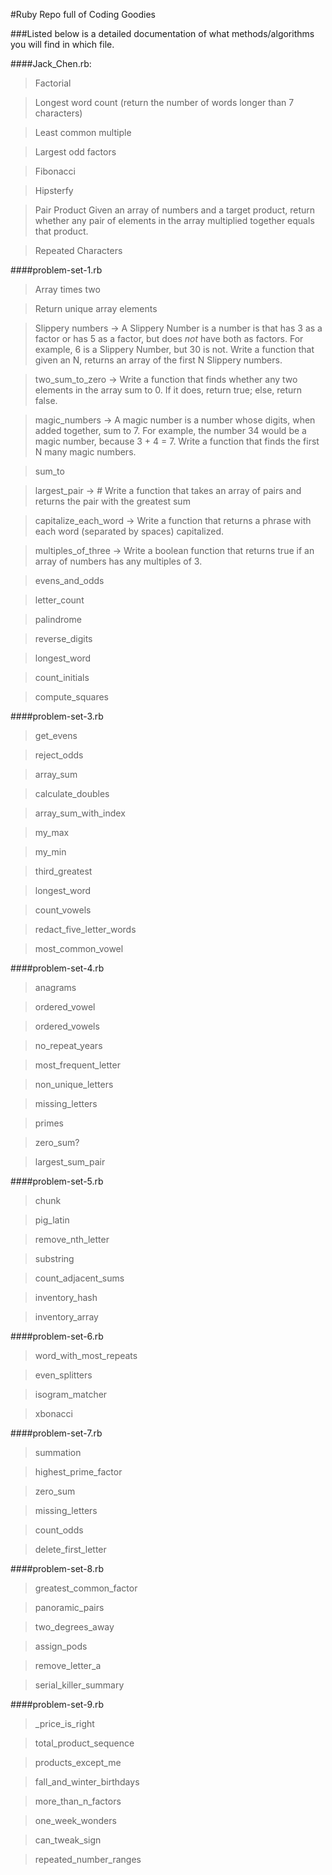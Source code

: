 #Ruby Repo full of Coding Goodies

###Listed below is a detailed documentation of what methods/algorithms you will find in which file. 

####Jack_Chen.rb:
>Factorial

>Longest word count (return the number of words longer than 7 characters)

>Least common multiple

>Largest odd factors

>Fibonacci

>Hipsterfy

>Pair Product Given an array of numbers and a target product, return whether any pair of elements in the array multiplied together equals that product.

>Repeated Characters


####problem-set-1.rb
>Array times two

>Return unique array elements

>Slippery numbers -> A Slippery Number is a number is that has 3 as a factor or has 5 as a factor, but does *not* have both as factors. For example, 6 is a Slippery Number, but 30 is not. Write a function that given an N, returns an array of the first N Slippery numbers.

>two_sum_to_zero -> Write a function that finds whether any two elements in the array sum to 0. If it does, return true; else, return false.

>magic_numbers -> A magic number is a number whose digits, when added together, sum to 7. For example, the number 34 would be a magic number, because 3 + 4 = 7. Write a function that finds the first N many magic numbers.

>sum_to 

>largest_pair -> # Write a function that takes an array of pairs and returns the pair with the greatest sum

>capitalize_each_word -> Write a function that returns a phrase with each word (separated by spaces) capitalized.

>multiples_of_three -> Write a boolean function that returns true if an array of numbers has any multiples of 3.

>evens_and_odds

>letter_count

>palindrome

>reverse_digits

>longest_word

>count_initials

>compute_squares

####problem-set-3.rb
>get_evens

>reject_odds

>array_sum

>calculate_doubles

>array_sum_with_index

>my_max

>my_min

>third_greatest

>longest_word

>count_vowels

>redact_five_letter_words

>most_common_vowel

####problem-set-4.rb
>anagrams

>ordered_vowel

>ordered_vowels

>no_repeat_years

>most_frequent_letter

>non_unique_letters

>missing_letters

>primes

>zero_sum?

>largest_sum_pair

####problem-set-5.rb
>chunk

>pig_latin

>remove_nth_letter

>substring

>count_adjacent_sums

>inventory_hash

>inventory_array

####problem-set-6.rb
>word_with_most_repeats

>even_splitters

>isogram_matcher

>xbonacci

####problem-set-7.rb
>summation

>highest_prime_factor

>zero_sum

>missing_letters

>count_odds

>delete_first_letter

####problem-set-8.rb
>greatest_common_factor

>panoramic_pairs

>two_degrees_away

>assign_pods

>remove_letter_a

>serial_killer_summary

####problem-set-9.rb
>_price_is_right

>total_product_sequence

>products_except_me

>fall_and_winter_birthdays

>more_than_n_factors

>one_week_wonders

>can_tweak_sign

>repeated_number_ranges













